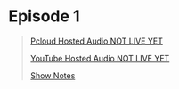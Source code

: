 Episode 1
=========
> [Pcloud Hosted Audio NOT LIVE YET]()
>
> [YouTube Hosted Audio NOT LIVE YET]()
>
> [Show Notes](show_notes/ep1.md)